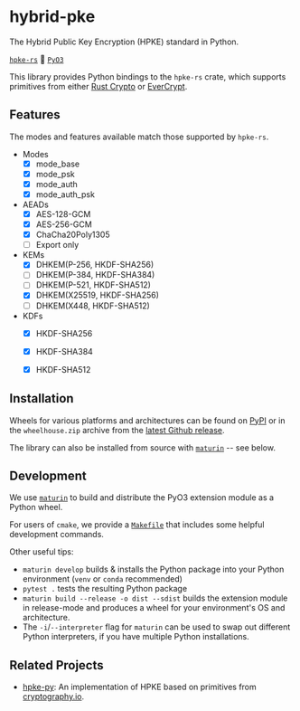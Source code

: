 hybrid-pke
===============
The Hybrid Public Key Encryption (HPKE) standard in Python.

[`hpke-rs`](https://crates.io/crates/hpke-rs) :handshake: [`PyO3`](https://github.com/PyO3/pyo3)

This library provides Python bindings to the `hpke-rs` crate, which supports primitives from either [Rust Crypto](https://github.com/RustCrypto) or [EverCrypt](https://hacl-star.github.io/HaclValeEverCrypt.html).

## Features
The modes and features available match those supported by `hpke-rs`.

 - Modes
   - [x] mode_base
   - [x] mode_psk
   - [x] mode_auth
   - [x] mode_auth_psk
 - AEADs
   - [x] AES-128-GCM
   - [x] AES-256-GCM
   - [x] ChaCha20Poly1305
   - [ ] Export only
 - KEMs
   - [x] DHKEM(P-256, HKDF-SHA256)
   - [ ] DHKEM(P-384, HKDF-SHA384)
   - [ ] DHKEM(P-521, HKDF-SHA512)
   - [x] DHKEM(X25519, HKDF-SHA256)
   - [ ] DHKEM(X448, HKDF-SHA512)
 - KDFs
   - [x] HKDF-SHA256
   - [x] HKDF-SHA384
   - [x] HKDF-SHA512


## Installation
Wheels for various platforms and architectures can be found on [PyPI](https://pypi.org/project/hpke-spec/) or in the `wheelhouse.zip` archive from the [latest Github release](https://github.com/capeprivacy/py-hpke-spec/releases).

The library can also be installed from source with [`maturin`](https://github.com/PyO3/maturin) -- see below.

## Development

We use [`maturin`](https://github.com/PyO3/maturin) to build and distribute the PyO3 extension module as a Python wheel.

For users of `cmake`, we provide a [`Makefile`](https://github.com/capeprivacy/py-hpke-spec/blob/main/Makefile) that includes some helpful development commands.

Other useful tips:
- `maturin develop` builds & installs the Python package into your Python environment (`venv` or `conda` recommended)
- `pytest .` tests the resulting Python package
- `maturin build --release -o dist --sdist` builds the extension module in release-mode and produces a wheel for your environment's OS and architecture.
- The `-i`/`--interpreter` flag for `maturin` can be used to swap out different Python interpreters, if you have multiple Python installations.

## Related Projects
- [hpke-py](https://github.com/ctz/hpke-py): An implementation of HPKE based on primitives from [cryptography.io](https://cryptography.io).
